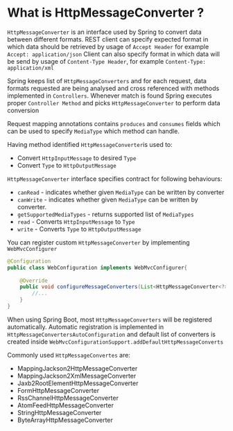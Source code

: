 # What is HttpMessageConverter ?
```HttpMessageConverter``` is an interface used by Spring to convert data between different formats.
REST client can specify expected format in which data should be retrieved by usage of ```Accept Header``` for example ```Accept: application/json```
Client can also specify format in which data will be send by usage of ```Content-Type Header```, for example ```Content-Type: application/xml```

Spring keeps list of ```HttpMessageConverters``` and for each request, data formats requested are being analysed and cross 
referenced with methods implemented in ```Controllers```. Whenever match is found Spring executes proper ```Controller Method``` and 
picks ```HttpMessageConverter``` to perform data conversion

Request mapping annotations contains ```produces``` and ```consumes``` fields which can be used to specify ```MediaType```
which method can handle.

Having method identified ```HttpMessageConverter```is used to:
- Convert ```HttpInputMessage``` to desired ```Type```
- Convert ```Type``` to ```HttpOutputMessage``` 


```HttpMessageConverter``` interface specifies contract for following behaviours: 
- ```canRead``` - indicates whether given ```MediaType``` can be written by converter
- ```canWrite``` - indicates whether given ```MediaType``` can be written by converter.
- ```getSupportedMediaTypes``` - returns supported list of ```MediaTypes```
- ```read``` - Converts ```HttpInputMessage``` to ```Type```
- ```write``` - Converts ```Type``` to ```HttpOutputMessage```

You can register custom ```HttpMessageConverter``` by implementing ```WebMvcConfigurer```

```java
@Configuration
public class WebConfiguration implements WebMvcConfigurer{
    
    @Override
    public void configureMessageConverters(List<HttpMessageConverter<?>> converters){
        //...
    }
}

```

When using Spring Boot, most ```HttpMessageConverters``` will be registered automatically. Automatic registration is implemented
in ```HttpMessageConvertersAutoConfiguration``` and default list of converters is created inside ```WebMvcConfigurationSupport.addDefaultHttpMessageConverts```

Commonly used ```HttpMessageConvertes``` are:
- MappingJackson2HttpMessageConverter
- MappingJackson2XmlMessageConverter
- Jaxb2RootElementHttpMessageConverter
- FormHttpMessageConverter
- RssChannelHttpMessageConverter
- AtomFeedHttpMessageConverter
- StringHttpMessageConverter
- ByteArrayHttpMessageConverter

